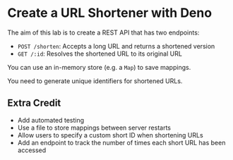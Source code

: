 # Create a URL Shortener with Deno

The aim of this lab is to create a REST API that has two endpoints:
- `POST /shorten`: Accepts a long URL and returns a shortened version
- `GET /:id`: Resolves the shortened URL to its original URL

You can use an in-memory store (e.g. a `Map`) to save mappings.

You need to generate unique identifiers for shortened URLs.


## Extra Credit
- Add automated testing
- Use a file to store mappings between server restarts
- Allow users to specify a custom short ID when shortening URLs
- Add an endpoint to track the number of times each short URL has been accessed
